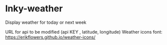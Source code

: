 # Inky-weather

Display weather for today or next week

URL for api to be modified (api KEY , latitude, longitude)
Weather icons font: https://erikflowers.github.io/weather-icons/

